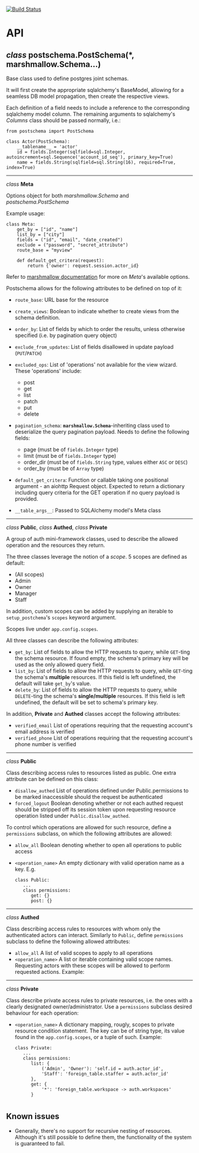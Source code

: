 [![Build Status](https://travis-ci.org/kriskavalieri/postschema.svg?branch=master)](https://travis-ci.org/kriskavalieri/postschema)

# API
_class_ postschema.**PostSchema**(*, marshmallow.Schema...)
--
Base class used to define postgres joint schemas. 

It will first create the appropriate sqlalchemy's BaseModel, allowing for a seamless DB model propagation, then create the respective views.

Each definition of a field needs to include a reference to the corresponding sqlalchemy model column. The remaining arguments to sqlalchemy's _Columns_ class should be passed normally, i.e.:

    
    from postschema import PostSchema

    class Actor(PostSchema):
        __tablename__ = 'actor'
        id = fields.Integer(sqlfield=sql.Integer, autoincrement=sql.Sequence('account_id_seq'), primary_key=True)
        name = fields.String(sqlfield=sql.String(16), required=True, index=True)

    

---
_class_ __Meta__

Options object for both _marshmallow.Schema_ and _postschema.PostSchema_

Example usage:

    class Meta:
        get_by = ["id", "name"]
        list_by = ["city"]
        fields = ("id", "email", "date_created")
        exclude = ("password", "secret_attribute")
        route_base = "myview"

        def default_get_critera(request):
            return {'owner': request.session.actor_id}

Refer to [marshmallow documentation](https://marshmallow.readthedocs.io/en/3.0/api_reference.html#marshmallow.Schema.Meta) for more on _Meta_'s available options.

Postschema allows for the following attributes to be defined on top of it:
- `route_base`: URL base for the resource
- `create_views`: Boolean to indicate whether to create views from the schema definition.
- `order_by`: List of fields by which to order the results, unless otherwise specified (i.e. by pagination query object)
- `exclude_from_updates`: List of fields disallowed in update payload (`PUT`/`PATCH`)
- `excluded_ops`: List of 'operations' not available for the view wizard. These 'operations' include:
    - post
    - get
    - list
    - patch
    - put
    - delete
- `pagination_schema`: **`marshmallow.Schema`**-inheriting class used to deserialize the query pagination payload. Needs to define the following fields:
    * page (must be of `fields.Integer` type)
    * limit (must be of `fields.Integer` type)
    * order_dir (must be of `fields.String` type, values either `ASC` or `DESC`)
    * order_by (must be of `Array` type)
- `default_get_critera`: Function or callable taking one positional argument - an aiohttp Request object. Expected to return a dictionary including query criteria
for the GET operation if no query payload is provided.

- `__table_args__`: Passed to SQLAlchemy model's Meta class

---
_class_ __Public__, _class_ __Authed__, _class_ __Private__

A group of auth mini-framework classes, used to describe the allowed operation and the resources they return. 

The three classes leverage the notion of a _scope_. 5 scopes are defined as default:
- (All scopes)
- Admin
- Owner
- Manager
- Staff

In addition, custom scopes can be added by supplying an iterable to `setup_postchema`'s `scopes` keyword argument. 

Scopes live under `app.config.scopes`.


All three classes can describe the following attributes:
- `get_by`: List of fields to allow the HTTP requests to query, while `GET`-ting the schema resource. If found empty, the schema's primary key will be used as the only allowed query field.
- `list_by`: List of fields to allow the HTTP requests to query, while `GET`-ting the schema's **multiple** resources. If this field is left undefined, the default will take `get_by`'s value.
- `delete_by`: List of fields to allow the HTTP requests to query, while `DELETE`-ting the schema's **single/multiple** resources. If this field is left undefined, the default will be set to schema's primary key.

In addition, __Private__ and __Authed__ classes accept the following attributes:
- `verified_email` List of operations requiring that the requesting account's email address is verified
- `verified_phone` List of operations requiring that the requesting account's phone number is verified

---
_class_ __Public__

Class describing access rules to resources listed as public. One extra attribute can be defined on this class:
- `disallow_authed` List of operations defined under Public.permissions to be marked inaccessible should the request be authenticated
- `forced_logout` Boolean denoting whether or not each authed request should be stripped off its session token upon requesting resource operation
listed under `Public.disallow_authed`.

To control which operations are allowed for such resource, define a `permissions` subclass, on which the following attributes are allowed:
- `allow_all` Boolean denoting whether to open all operations to public access
- `<operation_name>` An empty dictionary with valid operation name as a key. E.g.

      class Public:
         ...
         class permissions:
            get: {}
            post: {}
---
_class_ __Authed__

Class describing access rules to resources with whom only the authenticated actors can interact. Similarly to `Public`, define `permissions` subclass to define the following allowed attributes:
- `allow_all` A list of valid scopes to apply to all operations
- `<operation_name>` A list or iterable containing valid scope names. Requesting actors with these scopes will be allowed to perform requested actions. Example:

---
_class_ __Private__

Class describe private access rules to private resources, i.e. the ones with a clearly designated owner/administrator. Use a `permissions` subclass desired behaviour for each operation:
- `<operation_name>` A dictionary mapping, rougly, scopes to private resource condition statement. The key can be of string type, its value found in the `app.config.scopes`, or a tuple of such. Example:

      class Private:
         ...
         class permissions:
            list: {
                ('Admin', 'Owner'): 'self.id = auth.actor_id',
                'Staff': 'foreign_table.staffer = auth.actor_id'
            },
            get: {
                '*': 'foreign_table.workspace -> auth.workspaces'
            }


#

## Known issues
- Generally, there's no support for recursive nesting of resources. Although it's still possible to define them, the functionality of the system is guaranteed to fail.